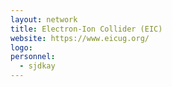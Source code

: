 ```yaml
---
layout: network
title: Electron-Ion Collider (EIC)
website: https://www.eicug.org/
logo:
personnel:
  - sjdkay
---
```

